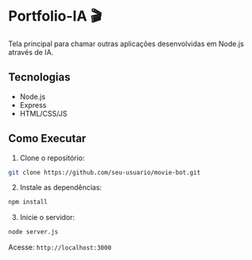 # Portfolio-IA 🎬
Tela principal para chamar outras aplicações desenvolvidas em Node.js através de IA.

## Tecnologias
- Node.js
- Express
- HTML/CSS/JS

## Como Executar
1. Clone o repositório:
```bash
git clone https://github.com/seu-usuario/movie-bot.git
```

2. Instale as dependências:
```bash
npm install
```

3. Inicie o servidor:
```bash
node server.js
```

Acesse: `http://localhost:3000`